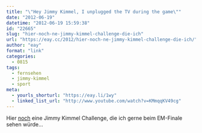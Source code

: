 ```yaml
---
title: "\"Hey Jimmy Kimmel, I unplugged the TV during the game\""
date: "2012-06-19"
datetime: "2012-06-19 15:59:38"
id: "22665"
slug: "hier-noch-ne-jimmy-kimmel-challenge-die-ich"
url: "https://eay.cc/2012/hier-noch-ne-jimmy-kimmel-challenge-die-ich/"
author: "eay"
format: "link"
categories:
  - 0815
tags:
  - fernsehen
  - jimmy-kimmel
  - sport
meta:
  - yourls_shorturl: "https://eay.li/1wy"
  - linked_list_url: "http://www.youtube.com/watch?v=KMmqqKV49cg"
---
```


Hier [noch](//eay.cc/2012/neue-jimmy-kimmel-challenge-diesmal-anstatt-mit/) eine Jimmy Kimmel Challenge, die ich gerne beim EM-Finale sehen würde...

